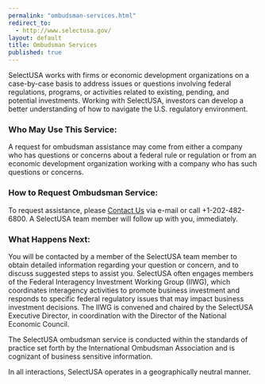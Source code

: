 ```yaml
---
permalink: "ombudsman-services.html"
redirect_to:
  - http://www.selectusa.gov/
layout: default
title: Ombudsman Services
published: true
---
```


SelectUSA works with firms or economic development organizations on a case-by-case basis to address issues or questions involving federal regulations, programs, or activities related to existing, pending, and potential investments. Working with SelectUSA, investors can develop a better understanding of how to navigate the U.S. regulatory environment.

### Who May Use This Service:

A request for ombudsman assistance may come from either a company who has questions or concerns about a federal rule or regulation or from an economic development organization working with a company who has such questions or concerns. 

### How to Request Ombudsman Service:

To request assistance, please [Contact Us](mailto:info@selectusa.gov) via e-mail or call +1-202-482-6800. A SelectUSA team member will follow up with you, immediately.

### What Happens Next:

You will be contacted by a member of the SelectUSA team member to obtain detailed information regarding your question or concern, and to discuss suggested steps to assist you.  SelectUSA often engages members of the Federal Interagency Investment Working Group (IIWG), which coordinates interagency activities to promote business investment and responds to specific federal regulatory issues that may impact business investment decisions.  The IIWG is convened and chaired by the SelectUSA Executive Director, in coordination with the Director of the National Economic Council.

The SelectUSA ombudsman service is conducted within the standards of practice set forth by the International Ombudsman Association and is cognizant of business sensitive information.

In all interactions, SelectUSA operates in a geographically neutral manner.
